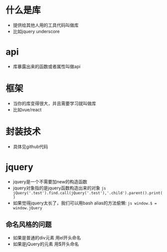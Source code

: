 # 什么是库
* 提供给其他人用的工具代码叫做库
* 比如jquery underscore

# api
* 库暴露出来的函数或者属性叫做api

# 框架
* 当你的库变得很大，并且需要学习就叫做库
* 比如vue/react

# 封装技术
* 具体见github代码 

# jquery
* jquery是一个不需要加new的构造函数
* jquery对象指的是jquery函数构造出来的对象
```js jQuery('.test').find.call(jQuery('.test'),'.child').parent().print() ```
* 如果觉得jquery太长了，我们可以用bash alias的方法偷懒:
```js window.$ = window.jQuery ```

## 命名风格的问题
* 如果是普通的div元素 用el开头命名
* 如果是jQuery的元素 用$开头命名